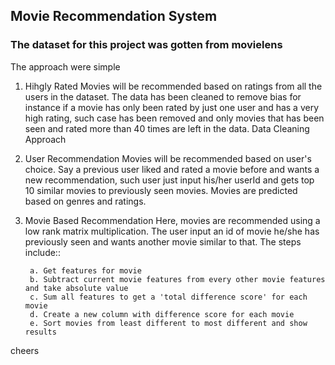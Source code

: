 ## Movie Recommendation System

### The dataset for this project was gotten from movielens

The approach were simple
1. Hihgly Rated
	Movies will be recommended based on ratings from all the users in the dataset. The data has been cleaned to remove bias for instance if a movie has only been rated by just one user and has a very high rating, such case has been removed and only movies that has been seen and rated more than 40 times are left in the data. Data Cleaning Approach

2. User Recommendation
	Movies will be recommended based on user's choice. Say a previous user liked and rated a movie before and wants a new recommendation, such user just input his/her userId and gets top 10 similar movies to previously seen movies. Movies are predicted based on genres and ratings.

3. Movie Based Recommendation
	Here, movies are recommended using a low rank matrix multiplication. The user input an id of movie he/she has previously seen and wants another movie similar to that. The steps include::
	
		a. Get features for movie
		b. Subtract current movie features from every other movie features and take absolute value
		c. Sum all features to get a 'total difference score' for each movie
		d. Create a new column with difference score for each movie
		e. Sort movies from least different to most different and show results
	
	
cheers
